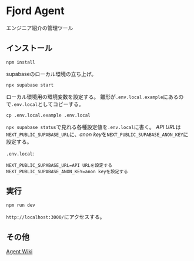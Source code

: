 # Fjord Agent

エンジニア紹介の管理ツール

## インストール

```console
npm install
```

supabaseのローカル環境の立ち上げ。

```console
npx supabase start
```

ローカル環境用の環境変数を設定する。
雛形が`.env.local.example`にあるので`.env.local`としてコピーする。

```console
cp .env.local.example .env.local
```

`npx supabase status`で見れる各種設定値を`.env.local`に書く。
*API URL*は`NEXT_PUBLIC_SUPABASE_URL`に、*anon key*を`NEXT_PUBLIC_SUPABASE_ANON_KEY`に設定する。

`.env.local`:

```
NEXT_PUBLIC_SUPABASE_URL=API URLを設定する
NEXT_PUBLIC_SUPABASE_ANON_KEY=anon keyを設定する
```

## 実行

```console
npm run dev
```

`http://localhost:3000/`にアクセスする。

## その他

[Agent Wiki](https://github.com/fjordllc/agent/wiki)
